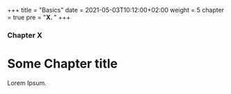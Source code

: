 +++
title = "Basics"
date = 2021-05-03T10:12:00+02:00
weight = 5
chapter = true
pre = "<b>X. </b>"
+++

### Chapter X

# Some Chapter title

Lorem Ipsum.